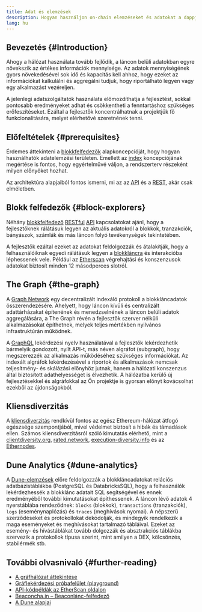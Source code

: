 ```yaml
---
title: Adat és elemzések
description: Hogyan használjon on-chain elemzéseket és adatokat a dappjában
lang: hu
---
```


## Bevezetés {#Introduction}

Ahogy a hálózat használata tovább fejlődik, a láncon belüli adatokban egyre növekszik az értékes információk mennyisége. Az adatok mennyiségének gyors növekedésével sok idő és kapacitás kell ahhoz, hogy ezeket az információkat kalkulálni és aggregálni tudjuk, hogy riportálható legyen vagy egy alkalmazást vezéreljen.

A jelenlegi adatszolgáltatók használata előmozdíthatja a fejlesztést, sokkal pontosabb eredményeket adhat és csökkentheti a fenntartáshoz szükséges erőfeszítéseket. Ezáltal a fejlesztők koncentrálhatnak a projektjük fő funkcionalitására, melyet elérhetővé szeretnének tenni.

## Előfeltételek {#prerequisites}

Érdemes áttekinteni a [blokkfelfedezők](/developers/docs/data-and-analytics/block-explorers/) alapkoncepcióját, hogy hogyan használhatók adatelemzési területen. Emellett az [index](/glossary/#index) koncepciójának megértése is fontos, hogy egyértelművé váljon, a rendszerterv részeként milyen előnyöket hozhat.

Az architektúra alapjaiból fontos ismerni, mi az az [API](https://www.wikipedia.org/wiki/API) és a [REST](https://www.wikipedia.org/wiki/Representational_state_transfer), akár csak elméletben.

## Blokk felfedezők {#block-explorers}

Néhány [blokkfelfedező](/developers/docs/data-and-analytics/block-explorers/) [RESTful](https://www.wikipedia.org/wiki/Representational_state_transfer) [API](https://www.wikipedia.org/wiki/API) kapcsolatokat ajánl, hogy a fejlesztőknek rálátásuk legyen az aktuális adatokról a blokkok, tranzakciók, bányászok, számlák és más láncon folyó tevékenységek tekintetében.

A fejlesztők ezáltal ezeket az adatokat feldolgozzák és átalakítják, hogy a felhasználóiknak egyedi rálátásuk legyen a [blokkláncra](/glossary/#blockchain) és interakcióba léphessenek vele. Például az [Etherscan](https://etherscan.io) végrehajtási és konszenzusok adatokat biztosít minden 12 másodperces slotról.

## The Graph {#the-graph}

A [Graph Network](https://thegraph.com/) egy decentralizált indexáló protokoll a blokkláncadatok összerendezésére. Ahelyett, hogy láncon kívüli és centralizált adattárházakat építenének és menedzselnének a láncon belüli adatok aggregálására, a The Graph révén a fejlesztők szerver nélküli alkalmazásokat építhetnek, melyek teljes mértékben nyilvános infrastruktúrán működnek.

A [GraphQL](https://graphql.org/) lekérdezési nyelv használatával a fejlesztők lekérdezhetik bármelyik gondozott, nyílt API-t, más néven algráfot (subgraph), hogy megszerezzék az alkalmazás működéséhez szükséges információkat. Az indexált algráfok lekérdezésével a riportok és alkalmazások nemcsak teljesítmény- és skálázási előnyhöz jutnak, hanem a hálózati konszenzus által biztosított adathelyességet is élvezhetik. A hálózatba kerülő új fejlesztésekkel és algráfokkal az Ön projektje is gyorsan előnyt kovácsolhat ezekből az újdonságokból.

## Kliensdiverzitás

A [kliensdiverzitás](/developers/docs/nodes-and-clients/client-diversity/) rendkívül fontos az egész Ethereum-hálózat átfogó egészsége szempontjából, mivel védelmet biztosít a hibák és támadások ellen. Számos kliensdiverzitásról szóló kimutatás elérhető, mint a [clientdiversity.org](https://clientdiversity.org/), [rated.network](https://www.rated.network), [execution-diversity.info](https://execution-diversity.info/) és az [Ethernodes](https://ethernodes.org/).

## Dune Analytics {#dune-analytics}

A [Dune-elemzések](https://dune.com/) előre feldolgozzák a blokkláncadatokat relációs adatbázistáblákba (PostgreSQL és DatabricksSQL), hogy a felhasználók lekérdezhessék a blokklánc adatait SQL segítségével és ennek eredményéből további kimutatásokat építhessenek. A láncon lévő adatok 4 nyerstáblába rendeződnek: `blocks` (blokkok), `transactions` (tranzakciók), `logs` (eseménynaplózás) és `traces` (meghívások nyomai). A népszerű szerződéseket és protokollokat dekódolják, és mindegyik rendelkezik a maga eseményeket és meghívásokat tartalmazó tábláival. Ezeket az esemény- és hívástáblákat tovább dolgozzák és absztrakciós táblákba szervezik a protokollok típusa szerint, mint amilyen a DEX, kölcsönzés, stabilérmék stb.

## További olvasnivaló {#further-reading}

- [A gráfhálózat áttekintése](https://thegraph.com/docs/en/about/network/)
- [Gráflekérdezési próbafelület (playground)](https://thegraph.com/explorer/subgraph/graphprotocol/graph-network-mainnet?version=current)
- [API-kódpéldák az EtherScan oldalon](https://etherscan.io/apis#contracts)
- [Beaconcha.in – Beaconlánc-felfedező](https://beaconcha.in)
- [A Dune alapjai](https://docs.dune.com/#dune-basics)
